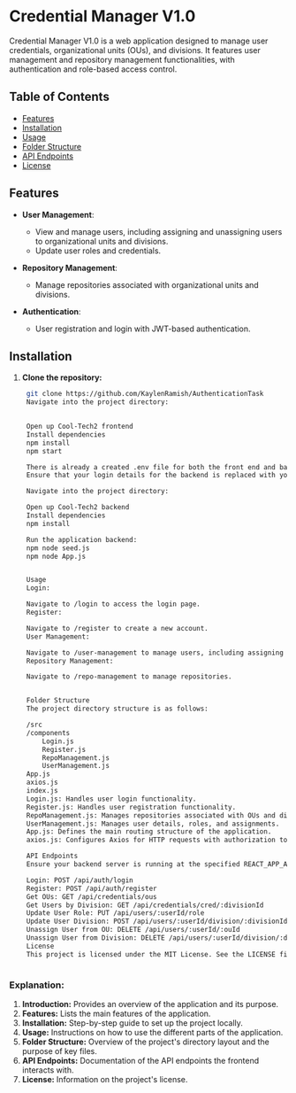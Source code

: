 # Credential Manager V1.0

Credential Manager V1.0 is a web application designed to manage user credentials, organizational units (OUs), and divisions. It features user management and repository management functionalities, with authentication and role-based access control.

## Table of Contents

- [Features](#features)
- [Installation](#installation)
- [Usage](#usage)
- [Folder Structure](#folder-structure)
- [API Endpoints](#api-endpoints)
- [License](#license)

## Features

- **User Management**: 
  - View and manage users, including assigning and unassigning users to organizational units and divisions.
  - Update user roles and credentials.
  
- **Repository Management**:
  - Manage repositories associated with organizational units and divisions.

- **Authentication**:
  - User registration and login with JWT-based authentication.

## Installation

1. **Clone the repository:**

   ```bash
    git clone https://github.com/KaylenRamish/AuthenticationTask
    Navigate into the project directory:

    
    Open up Cool-Tech2 frontend
    Install dependencies
    npm install
    npm start 

    There is already a created .env file for both the front end and backend
    Ensure that your login details for the backend is replaced with your own for Atlas online

    Navigate into the project directory:
   
    Open up Cool-Tech2 backend
    Install dependencies
    npm install   

    Run the application backend:
    npm node seed.js
    npm node App.js


    Usage
    Login:

    Navigate to /login to access the login page.
    Register:

    Navigate to /register to create a new account.
    User Management:

    Navigate to /user-management to manage users, including assigning and unassigning organizational units and divisions.
    Repository Management:

    Navigate to /repo-management to manage repositories.


    Folder Structure
    The project directory structure is as follows:

    /src
    /components
        Login.js
        Register.js
        RepoManagement.js
        UserManagement.js
    App.js
    axios.js
    index.js
    Login.js: Handles user login functionality.
    Register.js: Handles user registration functionality.
    RepoManagement.js: Manages repositories associated with OUs and divisions.
    UserManagement.js: Manages user details, roles, and assignments.
    App.js: Defines the main routing structure of the application.
    axios.js: Configures Axios for HTTP requests with authorization token handling.

    API Endpoints
    Ensure your backend server is running at the specified REACT_APP_API_URL. The frontend communicates with the following endpoints:

    Login: POST /api/auth/login
    Register: POST /api/auth/register
    Get OUs: GET /api/credentials/ous
    Get Users by Division: GET /api/credentials/cred/:divisionId
    Update User Role: PUT /api/users/:userId/role
    Update User Division: POST /api/users/:userId/division/:divisionId
    Unassign User from OU: DELETE /api/users/:userId/:ouId
    Unassign User from Division: DELETE /api/users/:userId/division/:divisionId
    License
    This project is licensed under the MIT License. See the LICENSE file for details.



### Explanation:

1. **Introduction:** Provides an overview of the application and its purpose.
2. **Features:** Lists the main features of the application.
3. **Installation:** Step-by-step guide to set up the project locally.
4. **Usage:** Instructions on how to use the different parts of the application.
5. **Folder Structure:** Overview of the project's directory layout and the purpose of key files.
6. **API Endpoints:** Documentation of the API endpoints the frontend interacts with.
7. **License:** Information on the project's license.

